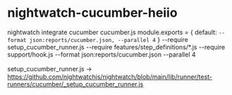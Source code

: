 # nightwatch-cucumber-heiio
nightwatch integrate cucumber
cucumber.js 
module.exports = {
    default: `--format json:reports/cucumber.json, --parallel 4`
  }
--require setup_cucumber_runner.js
--require features/step_definitions/*.js
--require support/hook.js
--format json:reports/cucumber.json
--parallel 4 

setup_cucumber_runner.js  ->　https://github.com/nightwatchjs/nightwatch/blob/main/lib/runner/test-runners/cucumber/_setup_cucumber_runner.js






